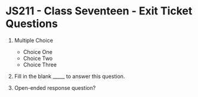 # JS211 - Class Seventeen - Exit Ticket Questions

1. Multiple Choice

    * Choice One
    * Choice Two
    * Choice Three

<!-- Question One: <answer here> -->

2. Fill in the blank _____ to answer this question.

<!-- Question Two: <answer here> -->

3. Open-ended response question?

<!-- Question Three: <answer here> -->

<!-- 

! Instructions:

- [ ] Create a new file for each set of exit questions in the appropriate folder using this terminal command:
*    cp template-class-1-etqs.md web101/class-#-etqs.md 
?    ^^       ^ ^                 ^ ^         ^ ^
?   copy    from where        destination   name of new file      

- [ ] Rename the file using numeric values, i.e. `class-1-etqs.md` but title the file with alpha-numeric, i.e. `# Web101 - Class One - Exit Ticket Questions`

- [ ] For each class lesson assigned create three questions that help summarize lessons learned and create a retention anchor for the students and a benchmark for the instructor to measure the student's understanding.

- [ ] The questions do not have to be in the same format each time, (multiple choice, fill in the blank, open-ended); they can all be multiple choice, or all fill in the blank. Mix it up and keep it fresh.

! - [ ] Create a comment below the question with the answer to the question inside of it.

! - [ ] Delete these comments before committing and create PR.

! - [ ] Name PR - `lastName-Course#-class#` i.e `berger-JS311-class6`

-->